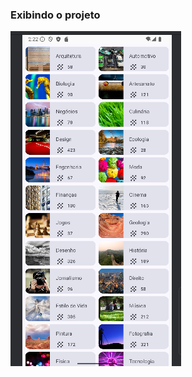 ### Exibindo o projeto
![projeto](https://github.com/LABELLECANDIDO/CursosApp/blob/main/app/src/main/res/drawable/print.png)
